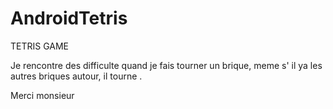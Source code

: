 # AndroidTetris
TETRIS GAME

Je rencontre des difficulte quand je fais tourner un brique, meme s' il ya les autres briques autour, il tourne . 

Merci monsieur
